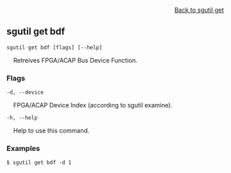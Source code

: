 <div id="readme" class="Box-body readme blob js-code-block-container">
<article class="markdown-body entry-content p-3 p-md-6" itemprop="text">
<p align="right">
<a href="https://github.com/fpgasystems/hacc/blob/main/cli/docs/sgutil-get.md#sgutil-get">Back to sgutil get</a>
</p>

## sgutil get bdf

<code>sgutil get bdf [flags] [--help]</code>
<p>
  &nbsp; &nbsp; Retreives FPGA/ACAP Bus Device Function.
</p>

### Flags
<code>-d, --device <string></code>
<p>
  &nbsp; &nbsp; FPGA/ACAP Device Index (according to sgutil examine).
</p>

<code>-h, --help <string></code>
<p>
  &nbsp; &nbsp; Help to use this command.
</p>

### Examples
```
$ sgutil get bdf -d 1
```